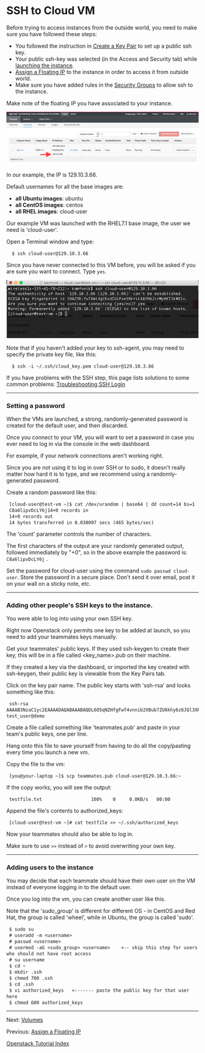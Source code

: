 # SSH to Cloud VM
Before trying to access instances from the outside world, you need to make sure you have followed these steps:
* You followed the instruction in [Create a Key Pair](Create-a-Key-Pair.html) to set up a public ssh key.
* Your public ssh-key was selected (in the Access and Security tab) while [launching the instance](Launch-a-VM.html).
* [Assign a Floating IP](Assign-a-Floating-IP.html) to the instance in order to access it from outside world.
* Make sure you have added rules in the [Security Groups](Security-Groups.html) to allow ssh to the instance.

Make note of the floating IP you have associated to your instance.

![](../_static/img/floatingip_is_associated.png)

In our example, the IP is 129.10.3.66.

Default usernames for all the base images are:
* **all Ubuntu images**: ubuntu
* **all CentOS images**: centos
* **all RHEL images**: cloud-user

Our example VM was launched with the RHEL7.1 base image, the user we need is 'cloud-user'.  

Open a Terminal window and type:

      $ ssh cloud-user@129.10.3.66

Since you have never connected to this VM before, you will be asked if you are sure you want to connect. Type `yes`. 

![](../_static/img/ssh_to_vm.png)

Note that if you haven't added your key to ssh-agent, you may need to specify the private key file, like this:

      $ ssh -i ~/.ssh/cloud_key.pem cloud-user@129.10.3.66

If you have problems with the SSH step, this page lists solutions to some common problems: [Troubleshooting SSH Login](Troubleshooting-SSH-login.html)

******

### Setting a password

When the VMs are launched, a strong, randomly-generated password is created for the default user, and then discarded.

Once you connect to your VM, you will want to set a password in case you ever need to log in via the console in the web dashboard.

For example, if your network connections aren't working right.  

Since you are not using it to log in over SSH or to sudo, it doesn't really matter how hard it is to type, and we recommend using a randomly-generated password.

Create a random password like this:

     [cloud-user@test-vm ~]$ cat /dev/urandom | base64 | dd count=14 bs=1
     C8a6lipvDcLY6j14+0 records in
     14+0 records out
     14 bytes transferred in 0.030097 secs (465 bytes/sec)

The 'count' parameter controls the number of characters.

The first <count> characters of the output are your randomly generated output, followed immediately by "<count>+0", so in the above example the password is: `C8a6lipvDcLY6j` .

Set the password for cloud-user using the command `sudo passwd cloud-user`.  Store the password in a secure place.  Don't send it over email, post it on your wall on a sticky note, etc.

******

### Adding other people's SSH keys to the instance.

You were able to log into using your own SSH key.

Right now Openstack only permits one key to be added at launch, so you need to add your teammates keys manually.

Get your teammates' public keys.  If they used ssh-keygen to create their key, this will be in a file called <key_name>.pub on their machine.

If they created a key via the dashboard, or imported the key created with ssh-keygen, their public key is viewable from the Key Pairs tab.

Click on the key pair name.  The public key starts with 'ssh-rsa' and looks something like this:

     ssh-rsa AAAAB3NzaC1yc2EAAAADAQABAAABAQDL6O5qNZHfgFwf4vnnib2XBub7ZU6khy6z6JQl3XRJg6I6gZ+Ss6tNjz0Xgax5My0bizORcka/TJ33S36XZfzUKGsZqyEl/ax1Xnl3MfE/rgq415wKljg4+QvDznF0OFqXjDIgL938N8G4mq/cKKtRSMdksAvNsAreO0W7GZi24G1giap4yuG4XghAXcYxDnOSzpyP2HgqgjsPdQue919IYvgH8shr+sPa48uC5sGU5PkTb0Pk/ef1Y5pLBQZYchyMakQvxjj7hHZaT/Lw0wIvGpPQay84plkjR2IDNb51tiEy5x163YDtrrP7RM2LJwXm+1vI8MzYmFRrXiqUyznd test_user@demo

Create a file called something like 'teammates.pub' and paste in your team's public keys, one per line.

Hang onto this file to save yourself from having to do all the copy/pasting every time you launch a new vm.

Copy the file to the vm:

     [you@your-laptop ~]$ scp teammates.pub cloud-user@129.10.3.66:~

If the copy works, you will see the output:

     testfile.txt                  100%    0     0.0KB/s   00:00 

Append the file's contents to authorized_keys:

     [cloud-user@test-vm ~]# cat testfile >> ~/.ssh/authorized_keys

Now your teammates should also be able to log in.

Make sure to use `>>` instead of `>` to avoid overwriting your own key.

******

### Adding users to the instance

You may decide that each teammate should have their own user on the VM instead of everyone logging in to the default user. 

Once you log into the vm, you can create another user like this.

Note that the 'sudo_group' is different for different OS - in CentOS and Red Hat, the group is called 'wheel', while in Ubuntu, the group is called 'sudo'.

     $ sudo su
     # useradd -m <username>
     # passwd <username>
     # usermod -aG <sudo_group> <username>    <-- skip this step for users who should not have root access
     # su username
     $ cd ~
     $ mkdir .ssh
     $ chmod 700 .ssh
     $ cd .ssh
     $ vi authorized_keys   <------- paste the public key for that user here
     $ chmod 600 authorized_keys

******

Next: [Volumes](Volumes.html)  

Previous: [Assign a Floating IP](Assign-a-Floating-IP.html)

[Openstack Tutorial Index](OpenStack-Tutorial-Index.html)

